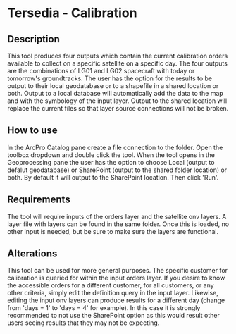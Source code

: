 # Tersedia - Calibration

## Description
This tool produces four outputs which contain the current calibration orders available to collect on a specific satellite on a specific day. The four outputs are the combinations of LG01 and LG02 spacecraft with today or tomorrow's groundtracks. 
The user has the option for the results to be output to their local geodatabase or to a shapefile in a shared location or both. Output to a local database will automatically add the data to the map and with the symbology of the input layer. Output to the shared location will replace
the current files so that layer source connections will not be broken.

## How to use
In the ArcPro Catalog pane create a file connection to the folder. Open the toolbox dropdown and double click the tool. When the tool opens in the Geoprocessing pane the user has the option to choose Local (output to defalut geodatabase) or SharePoint (output to the shared
folder location) or both. By default it will output to the SharePoint location. Then click 'Run'.

## Requirements
The tool will require inputs of the orders layer and the satellite onv layers. A layer file with layers can be found in the same folder. Once this is loaded, no other input is needed, but be sure to make sure the layers are functional. 

## Alterations
This tool can be used for more general purposes. The specific customer for calibration is queried for within the input orders layer. If you desire to know the accessible orders for a different customer, for all customers, or any other criteria, simply edit the definition 
query in the input layer. Likewise, editing the input onv layers can produce results for a different day (change from 'days = 1' to 'days = 4' for example). In this case it is strongly recommended to not use the SharePoint option as this would result other users seeing 
results that they may not be expecting.
